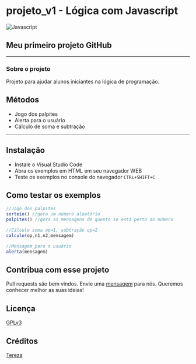 # projeto_v1 - Lógica com Javascript

![Javascript](https://upload.wikimedia.org/wikipedia/commons/thumb/9/99/Unofficial_JavaScript_logo_2.svg/260px-Unofficial_JavaScript_logo_2.svg.png "Javascript")

## Meu primeiro projeto GitHub

---
### Sobre o projeto
Projeto para ajudar alunos iniciantes na lógica de programação.

## Métodos
- Jogo dos palpites 
- Alerta para o usuário
- Cálculo de soma e subtração
  
---
## Instalação
- Instale o Visual Studio Code
- Abra os exemplos em HTML em seu navegador WEB
- Teste os exemplos no console do navegador `CTRL+SHIFT+C`

## Como testar os exemplos

```javascript
//Jogo dos palpites
sorteio() //gera um número aleatório
palpites() //gera as mensagens de quento se está perto do número

//Cálculo soma op=1, subtração op=2
calculo(op,n1,n2,mensagem)

//Mensagem para o usuário
alerta(mensagem)
```

## Contribua com esse projeto 
Pull requests são bem vindos. Envie uma [mensagem](https://github.com/Tetezw/projeto_v1/issues) para nós. Queremos conhecer melhor as suas ideias!

## Licença
[GPLv3](https://choosealicense.com/licenses/gpl-3.0/)

## Créditos 
[Tereza](https://github.com/Tetezw/projeto_v1)